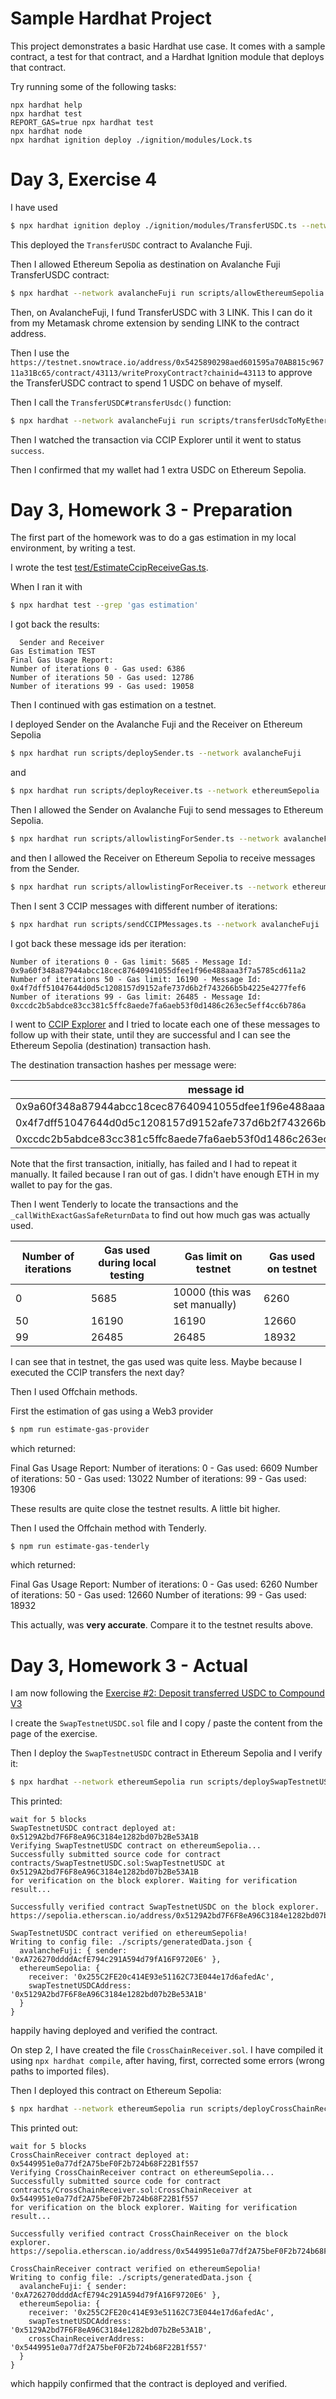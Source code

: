 # Sample Hardhat Project

This project demonstrates a basic Hardhat use case. It comes with a sample contract, a test for that contract, and a Hardhat Ignition module that deploys that contract.

Try running some of the following tasks:

```shell
npx hardhat help
npx hardhat test
REPORT_GAS=true npx hardhat test
npx hardhat node
npx hardhat ignition deploy ./ignition/modules/Lock.ts
```

# Day 3, Exercise 4

I have used
```bash
$ npx hardhat ignition deploy ./ignition/modules/TransferUSDC.ts --network avalancheFuji
```

This deployed the `TransferUSDC` contract to Avalanche Fuji.

Then I allowed Ethereum Sepolia as destination on Avalanche Fuji TransferUSDC contract:

```bash
$ npx hardhat --network avalancheFuji run scripts/allowEthereumSepolia.ts
```

Then, on AvalancheFuji, I fund TransferUSDC with 3 LINK. This I can do it from my Metamask
chrome extension by sending LINK to the contract address.

Then I use the `https://testnet.snowtrace.io/address/0x5425890298aed601595a70AB815c96711a31Bc65/contract/43113/writeProxyContract?chainid=43113`
to approve the TransferUSDC contract to spend 1 USDC on behave of myself.

Then I call the `TransferUSDC#transferUsdc()` function:

```bash
$ npx hardhat --network avalancheFuji run scripts/transferUsdcToMyEthereumSepoliaWallet.ts
```

Then I watched the transaction via CCIP Explorer until it went to status `success`.

Then I confirmed that my wallet had 1 extra USDC on Ethereum Sepolia.

# Day 3, Homework 3 - Preparation

The first part of the homework was to do a gas estimation in my local environment,
by writing a test.

I wrote the test [test/EstimateCcipReceiveGas.ts](./test/EstimateCcipReceiveGas.ts).

When I ran it with

```bash
$ npx hardhat test --grep 'gas estimation'
```

I got back the results:

```
  Sender and Receiver
Gas Estimation TEST
Final Gas Usage Report:
Number of iterations 0 - Gas used: 6386
Number of iterations 50 - Gas used: 12786
Number of iterations 99 - Gas used: 19058
```

Then I continued with gas estimation on a testnet.

I deployed Sender on the Avalanche Fuji and the Receiver on Ethereum Sepolia

```bash
$ npx hardhat run scripts/deploySender.ts --network avalancheFuji
```

and

```bash
$ npx hardhat run scripts/deployReceiver.ts --network ethereumSepolia
```

Then I allowed the Sender on Avalanche Fuji to send messages to Ethereum Sepolia.

```bash
$ npx hardhat run scripts/allowlistingForSender.ts --network avalancheFuji
```

and then I allowed the Receiver on Ethereum Sepolia to receive messages from the Sender.

```bash
$ npx hardhat run scripts/allowlistingForReceiver.ts --network ethereumSepolia
```

Then I sent 3 CCIP messages with different number of iterations:

```bash
$ npx hardhat run scripts/sendCCIPMessages.ts --network avalancheFuji
```

I got back these message ids per iteration:

```
Number of iterations 0 - Gas limit: 5685 - Message Id: 0x9a60f348a87944abcc18cec87640941055dfee1f96e488aaa3f7a5785cd611a2
Number of iterations 50 - Gas limit: 16190 - Message Id: 0x4f7dff51047644d0d5c1208157d9152afe737d6b2f743266b5b4225e4277fef6
Number of iterations 99 - Gas limit: 26485 - Message Id: 0xccdc2b5abdce83cc381c5ffc8aede7fa6aeb53f0d1486c263ec5eff4cc6b786a
```

I went to [CCIP Explorer](https://ccip.chain.link/) and I tried to locate each one of these messages to follow up with their
state, until they are successful and I can see the Ethereum Sepolia (destination) transaction hash.

The destination transaction hashes per message were:

| message id                                                         | Ethereum Sepolia transaction hash                                  |
|--------------------------------------------------------------------|--------------------------------------------------------------------|
| 0x9a60f348a87944abcc18cec87640941055dfee1f96e488aaa3f7a5785cd611a2 | 0xe6cdcd9032c5b3b4595b7152e5221bb1a394f95ac601b695d2e3f2e6f3e39f63 |
| 0x4f7dff51047644d0d5c1208157d9152afe737d6b2f743266b5b4225e4277fef6 | 0x990dbe5ae2d1f659f078f8ee62faa9d5a7336cd8aa5225191ae5ab1eca087d4b |
| 0xccdc2b5abdce83cc381c5ffc8aede7fa6aeb53f0d1486c263ec5eff4cc6b786a | 0x990dbe5ae2d1f659f078f8ee62faa9d5a7336cd8aa5225191ae5ab1eca087d4b |

Note that the first transaction, initially, has failed and I had to repeat it manually. It failed because I ran out of gas. I didn't have
enough ETH in my wallet to pay for the gas.

Then I went Tenderly to locate the transactions and the `_callWithExactGasSafeReturnData` to find out how much gas was actually used.

| Number of iterations | Gas used during local testing | Gas limit on testnet          | Gas used on testnet |
|----------------------|-------------------------------|-------------------------------|---------------------|
| 0                    | 5685                          | 10000 (this was set manually) | 6260                |
| 50                   | 16190                         | 16190                         | 12660               |
| 99                   | 26485                         | 26485                         | 18932               |

I can see that in testnet, the gas used was quite less. Maybe because I executed the CCIP transfers the next day?

Then I used Offchain methods.

First the estimation of gas using a Web3 provider

```bash
$ npm run estimate-gas-provider
```

which returned:

Final Gas Usage Report:
Number of iterations: 0 - Gas used: 6609
Number of iterations: 50 - Gas used: 13022
Number of iterations: 99 - Gas used: 19306

These results are quite close the testnet results. A little bit higher.

Then I used the Offchain method with Tenderly.

```bash
$ npm run estimate-gas-tenderly
```

which returned:

Final Gas Usage Report:
Number of iterations: 0 - Gas used: 6260
Number of iterations: 50 - Gas used: 12660
Number of iterations: 99 - Gas used: 18932

This actually, was **very accurate**. Compare it to the testnet results above.

# Day 3, Homework 3 - Actual

I am now following the [Exercise #2: Deposit transferred USDC to Compound V3](https://cll-devrel.gitbook.io/ccip-masterclass-4/ccip-masterclass/exercise-2-deposit-transferred-usdc-to-compound-v3)

I create the `SwapTestnetUSDC.sol` file and I copy / paste the content from the page of the exercise.

Then I deploy the `SwapTestnetUSDC` contract in Ethereum Sepolia and I verify it:

```bash
$ npx hardhat --network ethereumSepolia run scripts/deploySwapTestnetUSDC.ts
```
This printed:

```
wait for 5 blocks
SwapTestnetUSDC contract deployed at: 0x5129A2bd7F6F8eA96C3184e1282bd07b2Be53A1B
Verifying SwapTestnetUSDC contract on ethereumSepolia...
Successfully submitted source code for contract
contracts/SwapTestnetUSDC.sol:SwapTestnetUSDC at 0x5129A2bd7F6F8eA96C3184e1282bd07b2Be53A1B
for verification on the block explorer. Waiting for verification result...

Successfully verified contract SwapTestnetUSDC on the block explorer.
https://sepolia.etherscan.io/address/0x5129A2bd7F6F8eA96C3184e1282bd07b2Be53A1B#code

SwapTestnetUSDC contract verified on ethereumSepolia!
Writing to config file: ./scripts/generatedData.json {
  avalancheFuji: { sender: '0xA726270ddddAcfE794c291A594d79fA16F9720E6' },
  ethereumSepolia: {
    receiver: '0x255C2FE20c414E93e51162C73E044e17d6afedAc',
    swapTestnetUSDCAddress: '0x5129A2bd7F6F8eA96C3184e1282bd07b2Be53A1B'
  }
}
```

happily having deployed and verified the contract.

On step 2, I have created the file `CrossChainReceiver.sol`. I have compiled it using `npx hardhat compile`, after
having, first, corrected some errors (wrong paths to imported files).

Then I deployed this contract on Ethereum Sepolia:

```bash
$ npx hardhat --network ethereumSepolia run scripts/deployCrossChainReceiver.ts
```

This printed out:

```
wait for 5 blocks
CrossChainReceiver contract deployed at: 0x5449951e0a77df2A75beF0F2b724b68F22B1f557
Verifying CrossChainReceiver contract on ethereumSepolia...
Successfully submitted source code for contract
contracts/CrossChainReceiver.sol:CrossChainReceiver at 0x5449951e0a77df2A75beF0F2b724b68F22B1f557
for verification on the block explorer. Waiting for verification result...

Successfully verified contract CrossChainReceiver on the block explorer.
https://sepolia.etherscan.io/address/0x5449951e0a77df2A75beF0F2b724b68F22B1f557#code

CrossChainReceiver contract verified on ethereumSepolia!
Writing to config file: ./scripts/generatedData.json {
  avalancheFuji: { sender: '0xA726270ddddAcfE794c291A594d79fA16F9720E6' },
  ethereumSepolia: {
    receiver: '0x255C2FE20c414E93e51162C73E044e17d6afedAc',
    swapTestnetUSDCAddress: '0x5129A2bd7F6F8eA96C3184e1282bd07b2Be53A1B',
    crossChainReceiverAddress: '0x5449951e0a77df2A75beF0F2b724b68F22B1f557'
  }
}
```

which happily confirmed that the contract is deployed and verified.
